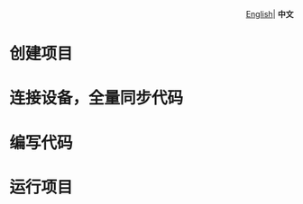 <p align="right">
    <a href="./demo.md">English</a>| <b>中文</b>
</p>

# 创建项目

# 连接设备，全量同步代码

# 编写代码

# 运行项目